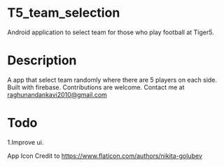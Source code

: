 # T5_team_selection
Android application to select team for those who play football at Tiger5.

# Description

 A app that select team randomly where there are 5 players on each side. Built with firebase.
 Contributions are welcome. Contact me at raghunandankavi2010@gmail.com

# Todo

1.Improve ui.

App Icon Credit to https://www.flaticon.com/authors/nikita-golubev
